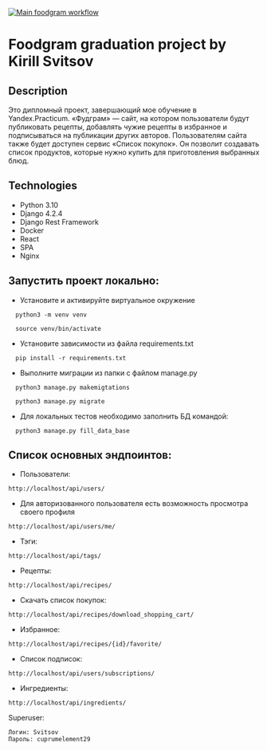 [![Main foodgram workflow](https://github.com/Kirill-Svitsov/foodgram-project-react/actions/workflows/main.yml/badge.svg)](https://github.com/Kirill-Svitsov/foodgram-project-react/actions/workflows/main.yml)

# Foodgram graduation project by Kirill Svitsov

## Description

Это дипломный проект, завершающий мое обучение в Yandex.Practicum.
«Фудграм» — сайт, на котором пользователи будут публиковать рецепты,
добавлять чужие рецепты в избранное и подписываться на публикации других авторов.
Пользователям сайта также будет доступен сервис «Список покупок».
Он позволит создавать список продуктов, которые нужно купить для приготовления выбранных блюд.

## Technologies

- Python 3.10
- Django 4.2.4
- Django Rest Framework
- Docker
- React
- SPA
- Nginx

## Запустить проект локально:

- Установите и активируйте виртуальное окружение

```
  python3 -m venv venv
```

```
  source venv/bin/activate
```

- Установите зависимости из файла requirements.txt

```
  pip install -r requirements.txt
```

- Выполните миграции из папки с файлом manage.py

```
  python3 manage.py makemigtations
```

```
  python3 manage.py migrate
```
- Для локальных тестов необходимо заполнить БД командой:
```
  python3 manage.py fill_data_base
```
## Список основных эндпоинтов:

- Пользователи:

```
http://localhost/api/users/
```

- Для авторизованного пользователя есть возможность просмотра своего профиля

```
http://localhost/api/users/me/
```

- Тэги:

```
http://localhost/api/tags/
```

- Рецепты:

```
http://localhost/api/recipes/
```

- Скачать список покупок:

```
http://localhost/api/recipes/download_shopping_cart/
```

- Избранное:

```
http://localhost/api/recipes/{id}/favorite/
```

- Список подписок:

```
http://localhost/api/users/subscriptions/
```

- Ингредиенты:

```
http://localhost/api/ingredients/
```

Superuser:

```
Логин: Svitsov
Пароль: cuprumelement29
```